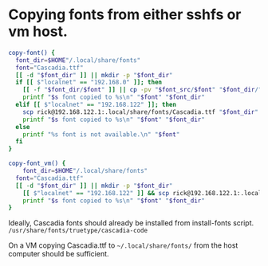 # Copying fonts from either sshfs or vm host.
```bash
copy-font() {
  font_dir=$HOME"/.local/share/fonts"
  font="Cascadia.ttf"
  [[ -d "$font_dir" ]] || mkdir -p "$font_dir"
  if [[ $"localnet" == "192.168.0" ]]; then
    [[ -f "$font_dir/$font" ]] || cp -pv "$font_src/$font" "$font_dir/"
    printf "$s font copied to %s\n" "$font" "$font_dir"
  elif [[ $"localnet" == "192.168.122" ]]; then
    scp rick@192.168.122.1:.local/share/fonts/Cascadia.ttf "$font_dir"
    printf "$s font copied to %s\n" "$font" "$font_dir"
  else
    printf "%s font is not available.\n" "$font"
  fi
}

copy-font_vm() {
	font_dir=$HOME"/.local/share/fonts"
  font="Cascadia.ttf"
  [[ -d "$font_dir" ]] || mkdir -p "$font_dir"
	[[ $"localnet" == "192.168.122" ]] && scp rick@192.168.122.1:.local/share/fonts/Cascadia.ttf "$font_dir"
	printf "$s font copied to %s\n" "$font" "$font_dir"
}
```

Ideally, Cascadia fonts should already be installed from install-fonts script.
`/usr/share/fonts/truetype/cascadia-code`

On a VM copying Cascadia.ttf to `~/.local/share/fonts/` from the host computer should be sufficient.

